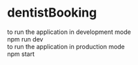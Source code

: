 # dentistBooking </br>
to run the application in development mode </br>
npm run dev </br>
to run the application in production mode </br>
npm start </br>
